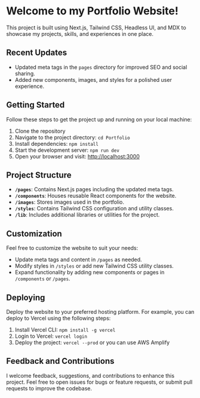 # Welcome to my Portfolio Website!

This project is built using Next.js, Tailwind CSS, Headless UI, and MDX to showcase my projects, skills, and experiences in one place.

## Recent Updates

- Updated meta tags in the `pages` directory for improved SEO and social sharing.
- Added new components, images, and styles for a polished user experience.

## Getting Started

Follow these steps to get the project up and running on your local machine:

1. Clone the repository
2. Navigate to the project directory: `cd Portfolio`
3. Install dependencies: `npm install`
4. Start the development server: `npm run dev`
5. Open your browser and visit: [http://localhost:3000](http://localhost:3000)

## Project Structure

- **`/pages`**: Contains Next.js pages including the updated meta tags.
- **`/components`**: Houses reusable React components for the website.
- **`/images`**: Stores images used in the portfolio.
- **`/styles`**: Contains Tailwind CSS configuration and utility classes.
- **`/lib`**: Includes additional libraries or utilities for the project.

## Customization

Feel free to customize the website to suit your needs:

- Update meta tags and content in `/pages` as needed.
- Modify styles in `/styles` or add new Tailwind CSS utility classes.
- Expand functionality by adding new components or pages in `/components` or `/pages`.

## Deploying

Deploy the website to your preferred hosting platform. For example, you can deploy to Vercel using the following steps:

1. Install Vercel CLI: `npm install -g vercel`
2. Login to Vercel: `vercel login`
3. Deploy the project: `vercel --prod`
    or you can use AWS Amplify

## Feedback and Contributions

I welcome feedback, suggestions, and contributions to enhance this project. Feel free to open issues for bugs or feature requests, or submit pull requests to improve the codebase.
